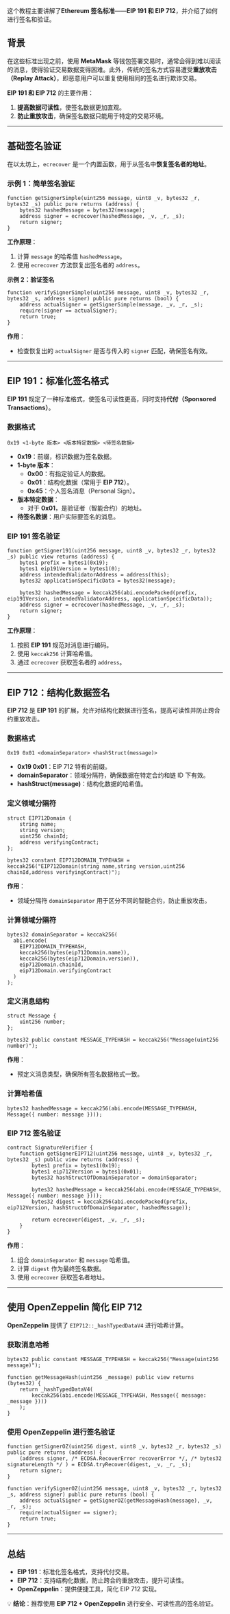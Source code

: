 这个教程主要讲解了**Ethereum 签名标准**——**EIP 191 和 EIP 712**，并介绍了如何进行签名和验证。

## **背景**
在这些标准出现之前，使用 **MetaMask** 等钱包签署交易时，通常会得到难以阅读的消息，使得验证交易数据变得困难。此外，传统的签名方式容易遭受**重放攻击（Replay Attack）**，即恶意用户可以重复使用相同的签名进行欺诈交易。

**EIP 191 和 EIP 712** 的主要作用：
1. **提高数据可读性**，使签名数据更加直观。
2. **防止重放攻击**，确保签名数据只能用于特定的交易环境。

---

## **基础签名验证**
在以太坊上，`ecrecover` 是一个内置函数，用于从签名中**恢复签名者的地址**。

### **示例 1：简单签名验证**
```solidity
function getSignerSimple(uint256 message, uint8 _v, bytes32 _r, bytes32 _s) public pure returns (address) {
    bytes32 hashedMessage = bytes32(message);
    address signer = ecrecover(hashedMessage, _v, _r, _s);
    return signer;
}
```
**工作原理**：
1. 计算 `message` 的哈希值 `hashedMessage`。
2. 使用 `ecrecover` 方法恢复出签名者的 `address`。

**示例 2：验证签名**
```solidity
function verifySignerSimple(uint256 message, uint8 _v, bytes32 _r, bytes32 _s, address signer) public pure returns (bool) {
    address actualSigner = getSignerSimple(message, _v, _r, _s);
    require(signer == actualSigner);
    return true;
}
```
**作用**：
- 检查恢复出的 `actualSigner` 是否与传入的 `signer` 匹配，确保签名有效。

---

## **EIP 191：标准化签名格式**
**EIP 191** 规定了一种标准格式，使签名可读性更高，同时支持**代付（Sponsored Transactions）**。

### **数据格式**
```plaintext
0x19 <1-byte 版本> <版本特定数据> <待签名数据>
```
- **0x19**：前缀，标识数据为签名数据。
- **1-byte 版本**：
  - **0x00**：有指定验证人的数据。
  - **0x01**：结构化数据（常用于 **EIP 712**）。
  - **0x45**：个人签名消息（Personal Sign）。
- **版本特定数据**：
  - 对于 **0x01**，是验证者（智能合约）的地址。
- **待签名数据**：用户实际要签名的消息。

### **EIP 191 签名验证**
```solidity
function getSigner191(uint256 message, uint8 _v, bytes32 _r, bytes32 _s) public view returns (address) {
    bytes1 prefix = bytes1(0x19);
    bytes1 eip191Version = bytes1(0);
    address intendedValidatorAddress = address(this);
    bytes32 applicationSpecificData = bytes32(message);

    bytes32 hashedMessage = keccak256(abi.encodePacked(prefix, eip191Version, intendedValidatorAddress, applicationSpecificData));
    address signer = ecrecover(hashedMessage, _v, _r, _s);
    return signer;
}
```
**工作原理**：
1. 按照 **EIP 191** 规范对消息进行编码。
2. 使用 `keccak256` 计算哈希值。
3. 通过 `ecrecover` 获取签名者的 `address`。

---

## **EIP 712：结构化数据签名**
**EIP 712** 是 **EIP 191** 的扩展，允许对结构化数据进行签名，提高可读性并防止跨合约重放攻击。

### **数据格式**
```plaintext
0x19 0x01 <domainSeparator> <hashStruct(message)>
```
- **0x19 0x01**：EIP 712 特有的前缀。
- **domainSeparator**：领域分隔符，确保数据在特定合约和链 ID 下有效。
- **hashStruct(message)**：结构化数据的哈希值。

### **定义领域分隔符**
```solidity
struct EIP712Domain {
    string name;
    string version;
    uint256 chainId;
    address verifyingContract;
};

bytes32 constant EIP712DOMAIN_TYPEHASH = keccak256("EIP712Domain(string name,string version,uint256 chainId,address verifyingContract)");
```
**作用**：
- 领域分隔符 `domainSeparator` 用于区分不同的智能合约，防止重放攻击。

### **计算领域分隔符**
```solidity
bytes32 domainSeparator = keccak256(
  abi.encode(
    EIP712DOMAIN_TYPEHASH,
    keccak256(bytes(eip712Domain.name)),
    keccak256(bytes(eip712Domain.version)),
    eip712Domain.chainId,
    eip712Domain.verifyingContract
  )
);
```

### **定义消息结构**
```solidity
struct Message {
    uint256 number;
};

bytes32 public constant MESSAGE_TYPEHASH = keccak256("Message(uint256 number)");
```
**作用**：
- 预定义消息类型，确保所有签名数据格式一致。

### **计算哈希值**
```solidity
bytes32 hashedMessage = keccak256(abi.encode(MESSAGE_TYPEHASH, Message({ number: message })));
```

### **EIP 712 签名验证**
```solidity
contract SignatureVerifier {
    function getSignerEIP712(uint256 message, uint8 _v, bytes32 _r, bytes32 _s) public view returns (address) {
        bytes1 prefix = bytes1(0x19);
        bytes1 eip712Version = bytes1(0x01);
        bytes32 hashStructOfDomainSeparator = domainSeparator;

        bytes32 hashedMessage = keccak256(abi.encode(MESSAGE_TYPEHASH, Message({ number: message })));
        bytes32 digest = keccak256(abi.encodePacked(prefix, eip712Version, hashStructOfDomainSeparator, hashedMessage));

        return ecrecover(digest, _v, _r, _s);
    }
}
```
**作用**：
1. 组合 `domainSeparator` 和 `message` 哈希值。
2. 计算 `digest` 作为最终签名数据。
3. 使用 `ecrecover` 获取签名者地址。

---

## **使用 OpenZeppelin 简化 EIP 712**
**OpenZeppelin** 提供了 `EIP712::_hashTypedDataV4` 进行哈希计算。

### **获取消息哈希**
```solidity
bytes32 public constant MESSAGE_TYPEHASH = keccak256("Message(uint256 message)");

function getMessageHash(uint256 _message) public view returns (bytes32) {
    return _hashTypedDataV4(
        keccak256(abi.encode(MESSAGE_TYPEHASH, Message({ message: _message })))
    );
}
```
### **使用 OpenZeppelin 进行签名验证**
```solidity
function getSignerOZ(uint256 digest, uint8 _v, bytes32 _r, bytes32 _s) public pure returns (address) {
    (address signer, /* ECDSA.RecoverError recoverError */, /* bytes32 signatureLength */ ) = ECDSA.tryRecover(digest, _v, _r, _s);
    return signer;
}
```
```solidity
function verifySignerOZ(uint256 message, uint8 _v, bytes32 _r, bytes32 _s, address signer) public pure returns (bool) {
    address actualSigner = getSignerOZ(getMessageHash(message), _v, _r, _s);
    require(actualSigner == signer);
    return true;
}
```

---

## **总结**
- **EIP 191**：标准化签名格式，支持代付交易。
- **EIP 712**：支持结构化数据，防止跨合约重放攻击，提升可读性。
- **OpenZeppelin**：提供便捷工具，简化 EIP 712 实现。

💡 **结论**：推荐使用 **EIP 712 + OpenZeppelin** 进行安全、可读性高的签名验证。